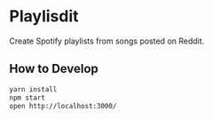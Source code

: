 # Playlisdit

Create Spotify playlists from songs posted on Reddit.

## How to Develop

```bash
yarn install
npm start
open http://localhost:3000/
```
